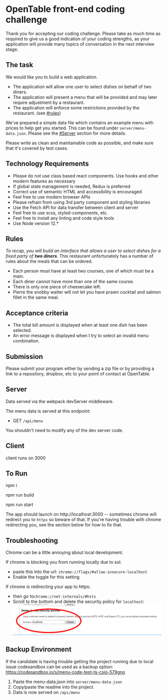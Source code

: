 
OpenTable front-end coding challenge
====================================

Thank you for accepting our coding challenge. Please take as much time as required to give us a good indication of your coding strengths, as your application will provide many topics of conversation in the next interview stage.


## The task

We would like you to build a web application.
- The application will allow one user to select dishes on behalf of two diners.
- The application will present a menu that will be provided and may later require adjustment by a restaurant.
- The application will enforce some restrictions provided by the restaurant. (see [#rules](#rules))

We've prepared a simple data file which contains an example menu with prices to help get you started. This can be found under
`server/menu-data.json`. Please see the [#Server](#server) section for more details.

Please write as clean and maintainable code as possible, and make sure that it's covered by test cases.

## Technology Requirements
* Please do not use class based react components. Use hooks and other modern features as necessary
* If global state management is needed, Redux is preferred
* Correct use of semantic HTML and accessibility is encouraged
* Feel free to use modern browser APIs
* Please refrain from using 3rd party component and styling libraries
* Use the Fetch API for data transfer between client and server
* Feel free to use scss, styled-components, etc.
* Feel free to install any linting and code style tools
* Use Node version 12.*

## Rules

_To recap, you will build an interface that allows a user to select dishes for a fixed party of **two diners**._
This restaurant unfortunately has a number of rules about the meals that can be ordered.

- Each person must have at least two courses, one of which must be a main.
- Each diner cannot have more than one of the same course.
- There is only one piece of cheesecake left.
- Pierre the snobby waiter will not let you have prawn cocktail and salmon fillet in the same meal.

## Acceptance criteria

- The total bill amount is displayed when at least one dish has been selected.
- An error message is displayed when I try to select an invalid menu combination.

## Submission

Please submit your program either by sending a zip file or by providing a link to a repository, dropbox, etc to your point of contact at OpenTable.

## Server
Data served via the webpack devServer middleware.

The menu data is served at this endpoint:
* GET `/api/menu`

You shouldn't need to modify any of the dev server code.

## Client
client runs on 3000

## To Run
npm i

npm run build

npm run start

The app should launch on http://localhost:3000 -- sometimes chrome will redirect you to `https` so beware of that. If you're having trouble with chrome
redirecting you, see the section below for how to fix that.

## Troubleshooting

Chrome can be a little annoying about local development.

If chrome is blocking you from running locally due to ssl:
* paste this into the url: `chrome://flags/#allow-insecure-localhost`
* Enable the toggle for this setting

If chrome is redirecting your app to https:
* then go to`chrome://net-internals/#hsts`
* Scroll to the bottom and delete the security policy for `localhost`:
  ![img.png](img.png)


## Backup Environment

If the candidate is having trouble getting the project running due to local issue codesandbox can be used as a backup option:
https://codesandbox.io/s/menu-code-test-ts-csio-579gno

1. Paste the menu-data.json into `server/menu-data.json`
2. Copy/paste the readme into the project.
3. Data is now served on `/api/menu`

